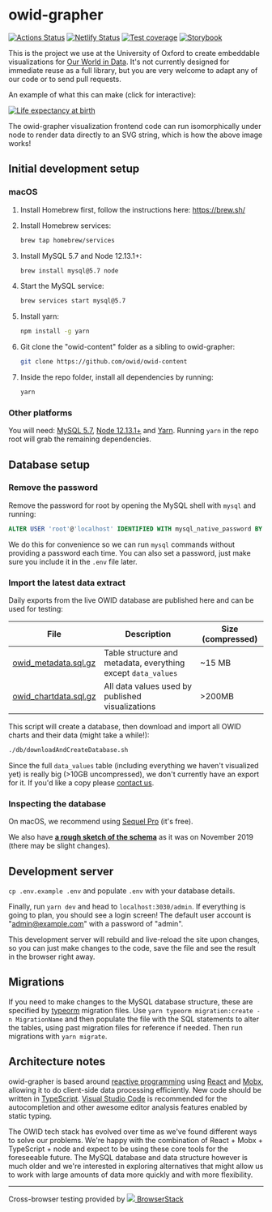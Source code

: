 # owid-grapher

[![Actions Status](https://github.com/owid/owid-grapher/workflows/Continuous%20Integration/badge.svg)](https://github.com/owid/owid-grapher/actions)
[![Netlify Status](https://api.netlify.com/api/v1/badges/4ab2047d-8fa1-4f00-b91d-cb3dcd0df113/deploy-status)](https://app.netlify.com/sites/owid/deploys)
[![Test coverage](https://owid.github.io/badges/coverage.svg)](https://owid.github.io/coverage/)
[![Storybook](https://raw.githubusercontent.com/storybookjs/brand/master/badge/badge-storybook.svg)](https://owid.github.io/stories/)

This is the project we use at the University of Oxford to create embeddable visualizations for [Our World in Data](https://ourworldindata.org). It's not currently designed for immediate reuse as a full library, but you are very welcome to adapt any of our code or to send pull requests.

An example of what this can make (click for interactive):

[![Life expectancy at birth](https://ourworldindata.org/grapher/exports/life-expectancy.svg)](https://ourworldindata.org/grapher/life-expectancy)

The owid-grapher visualization frontend code can run isomorphically under node to render data directly to an SVG string, which is how the above image works!

## Initial development setup

### macOS

1. Install Homebrew first, follow the instructions here: <https://brew.sh/>

2. Install Homebrew services:

    ```sh
    brew tap homebrew/services
    ```

3. Install MySQL 5.7 and Node 12.13.1+:

    ```sh
    brew install mysql@5.7 node
    ```

4. Start the MySQL service:

    ```sh
    brew services start mysql@5.7
    ```

5. Install yarn:

    ```sh
    npm install -g yarn
    ```

6. Git clone the "owid-content" folder as a sibling to owid-grapher:

    ```bash
    git clone https://github.com/owid/owid-content
    ```

7. Inside the repo folder, install all dependencies by running:

    ```sh
    yarn
    ```

### Other platforms

You will need: [MySQL 5.7](https://www.mysql.com/), [Node 12.13.1+](https://nodejs.org/en/) and [Yarn](https://yarnpkg.com/en/). Running `yarn` in the repo root will grab the remaining dependencies.

## Database setup

### Remove the password

Remove the password for root by opening the MySQL shell with `mysql` and running:

```sql
ALTER USER 'root'@'localhost' IDENTIFIED WITH mysql_native_password BY ''
```

We do this for convenience so we can run `mysql` commands without providing a password each time. You can also set a password, just make sure you include it in the `.env` file later.

### Import the latest data extract

Daily exports from the live OWID database are published here and can be used for testing:

| File                                                                            | Description                                                   | Size (compressed) |
| ------------------------------------------------------------------------------- | ------------------------------------------------------------- | ----------------- |
| [owid_metadata.sql.gz](https://files.ourworldindata.org/owid_metadata.sql.gz)   | Table structure and metadata, everything except `data_values` | ~15 MB            |
| [owid_chartdata.sql.gz](https://files.ourworldindata.org/owid_chartdata.sql.gz) | All data values used by published visualizations              | >200MB            |

This script will create a database, then download and import all OWID charts and their data (might take a while!):

```bash
./db/downloadAndCreateDatabase.sh
```

Since the full `data_values` table (including everything we haven't visualized yet) is really big (>10GB uncompressed), we don't currently have an export for it. If you'd like a copy please [contact us](mailto:tech@ourworldindata.org).

### Inspecting the database

On macOS, we recommend using [Sequel Pro](http://www.sequelpro.com/) (it's free).

We also have [**a rough sketch of the schema**](https://user-images.githubusercontent.com/1308115/64631358-d920e680-d3ee-11e9-90a7-b45d942a7259.png) as it was on November 2019 (there may be slight changes).

## Development server

`cp .env.example .env` and populate `.env` with your database details.

Finally, run `yarn dev` and head to `localhost:3030/admin`. If everything is going to plan, you should see a login screen! The default user account is "admin@example.com" with a password of "admin".

This development server will rebuild and live-reload the site upon changes, so you can just make changes to the code, save the file and see the result in the browser right away.

## Migrations

If you need to make changes to the MySQL database structure, these are specified by [typeorm](http://typeorm.io/#/) migration files. Use `yarn typeorm migration:create -n MigrationName` and then populate the file with the SQL statements to alter the tables, using past migration files for reference if needed. Then run migrations with `yarn migrate`.

## Architecture notes

owid-grapher is based around [reactive programming](https://en.wikipedia.org/wiki/Reactive_programming) using [React](https://reactjs.org/) and [Mobx](http://github.com/mobxjs/mobx), allowing it to do client-side data processing efficiently. New code should be written in [TypeScript](https://www.typescriptlang.org/). [Visual Studio Code](https://code.visualstudio.com/) is recommended for the autocompletion and other awesome editor analysis features enabled by static typing.

The OWID tech stack has evolved over time as we've found different ways to solve our problems. We're happy with the combination of React + Mobx + TypeScript + node and expect to be using these core tools for the foreseeable future. The MySQL database and data structure however is much older and we're interested in exploring alternatives that might allow us to work with large amounts of data more quickly and with more flexibility.

---

Cross-browser testing provided by <a href="https://www.browserstack.com"><img src="https://3fxtqy18kygf3on3bu39kh93-wpengine.netdna-ssl.com/wp-content/themes/browserstack/img/bs-logo.svg" /> BrowserStack</a>
